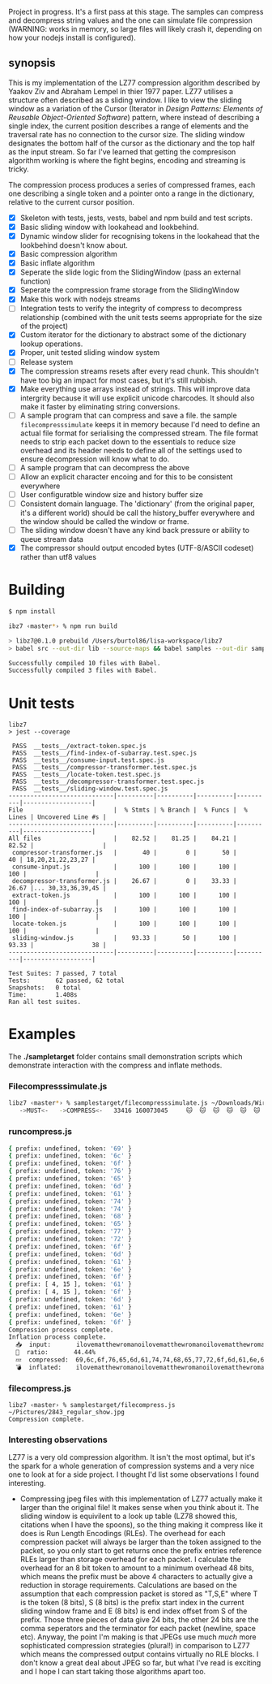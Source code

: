 Project in progress. It's a first pass at this stage. The samples can compress and decompress string values and the one can simulate file compression (WARNING: works in memory, so large files will likely crash it, depending on how your nodejs install is configured).

## synopsis

This is my implementation of the LZ77 compression algorithm described by Yaakov Ziv and Abraham Lempel in thier 1977 paper. LZ77 utilises a structure often described as a sliding window. I like to view the sliding window as a variation of the Cursor (Iterator in _Design Patterns: Elements of Reusable Object-Oriented Software_) pattern, where instead of describing a single index, the current position describes a range of elements and the traversal rate has no connection to the cursor size. The sliding window designates the bottom half of the cursor as the dictionary and the top half as the input stream. So far I've learned that getting the compresison algorithm working is where the fight begins, encoding and streaming is tricky.

The compression process produces a series of compressed frames, each one describing a single token and a pointer onto a range in the dictionary, relative to the current cursor position.

- [x] Skeleton with tests, jests, vests, babel and npm build and test scripts.
- [x] Basic sliding window with lookahead and lookbehind.
- [x] Dynamic window slider for recognising tokens in the lookahead that the lookbehind doesn't know about.
- [x] Basic compression algorithm
- [x] Basic inflate algorithm
- [x] Seperate the slide logic from the SlidingWindow (pass an external function)
- [x] Seperate the compression frame storage from the SlidingWindow
- [x] Make this work with nodejs streams
- [ ] Integration tests to verify the integrity of compress to decompress relationship (combined with the unit tests seems appropriate for the size of the project)
- [x] Custom iterator for the dictionary to abstract some of the dictionary lookup operations.
- [x] Proper, unit tested sliding window system
- [ ] Release system
- [x] The compression streams resets after every read chunk. This shouldn't have too big an impact for most cases, but it's still rubbish.
- [x] Make everything use arrays instead of strings. This will improve data intergrity because it will use explicit unicode charcodes. It should also make it faster by eliminating string conversions.
- [ ] A sample program that can compress and save a file. the sample `filecompresssimulate` keeps it in memory because I'd need to define an actual file format for serialising the compressed stream. The file format needs to strip each packet down to the essentials to reduce size overhead and its header needs to define all of the settings used to ensure decompression will know what to do.
- [ ] A sample program that can decompress the above
- [ ] Allow an explicit character encoing and for this to be consistent everywhere
- [ ] User configuratble window size and history buffer size
- [ ] Consistent domain language. The 'dictionary' (from the original paper, it's a different world) should be call the history_buffer everywhere and the window should be called the window or frame.
- [ ] The sliding window doesn't have any kind back pressure or ability to queue stream data
- [x] The compressor should output encoded bytes (UTF-8/ASCII codeset) rather than utf8 values

# Building

```bash
$ npm install
```

```bash
ibz7 ‹master*› % npm run build

> libz7@0.1.0 prebuild /Users/burtol86/lisa-workspace/libz7
> babel src --out-dir lib --source-maps && babel samples --out-dir samplestarget --source-maps

Successfully compiled 10 files with Babel.
Successfully compiled 3 files with Babel.
```

# Unit tests

```
libz7
> jest --coverage

 PASS  __tests__/extract-token.spec.js
 PASS  __tests__/find-index-of-subarray.test.spec.js
 PASS  __tests__/consume-input.test.spec.js
 PASS  __tests__/compressor-transformer.test.spec.js
 PASS  __tests__/locate-token.test.spec.js
 PASS  __tests__/decompressor-transformer.test.spec.js
 PASS  __tests__/sliding-window.test.spec.js
-----------------------------|----------|----------|----------|----------|-------------------|
File                         |  % Stmts | % Branch |  % Funcs |  % Lines | Uncovered Line #s |
-----------------------------|----------|----------|----------|----------|-------------------|
All files                    |    82.52 |    81.25 |    84.21 |    82.52 |                   |
 compressor-transformer.js   |       40 |        0 |       50 |       40 | 18,20,21,22,23,27 |
 consume-input.js            |      100 |      100 |      100 |      100 |                   |
 decompressor-transformer.js |    26.67 |        0 |    33.33 |    26.67 |... 30,33,36,39,45 |
 extract-token.js            |      100 |      100 |      100 |      100 |                   |
 find-index-of-subarray.js   |      100 |      100 |      100 |      100 |                   |
 locate-token.js             |      100 |      100 |      100 |      100 |                   |
 sliding-window.js           |    93.33 |       50 |      100 |    93.33 |                38 |
-----------------------------|----------|----------|----------|----------|-------------------|

Test Suites: 7 passed, 7 total
Tests:       62 passed, 62 total
Snapshots:   0 total
Time:        1.408s
Ran all test suites.
```

# Examples

The **./sampletarget** folder contains small demonstration scripts which demonstrate interaction with the compress and inflate methods.

### Filecompresssimulate.js

```bash
libz7 ‹master*› % samplestarget/filecompresssimulate.js ~/Downloads/Wireshark\ 2.6.1\ Intel\ 64.dmg
   ->MUST<-   ->COMPRESS<-   33416 160073045     🐱  🐱  🐱  🐱  🐱  🐱  🐱  🐱  🐱
```

### runcompress.js

```bash
{ prefix: undefined, token: '69' }
{ prefix: undefined, token: '6c' }
{ prefix: undefined, token: '6f' }
{ prefix: undefined, token: '76' }
{ prefix: undefined, token: '65' }
{ prefix: undefined, token: '6d' }
{ prefix: undefined, token: '61' }
{ prefix: undefined, token: '74' }
{ prefix: undefined, token: '74' }
{ prefix: undefined, token: '68' }
{ prefix: undefined, token: '65' }
{ prefix: undefined, token: '77' }
{ prefix: undefined, token: '72' }
{ prefix: undefined, token: '6f' }
{ prefix: undefined, token: '6d' }
{ prefix: undefined, token: '61' }
{ prefix: undefined, token: '6e' }
{ prefix: undefined, token: '6f' }
{ prefix: [ 4, 15 ], token: '61' }
{ prefix: [ 4, 15 ], token: '6f' }
{ prefix: undefined, token: '6d' }
{ prefix: undefined, token: '61' }
{ prefix: undefined, token: '6e' }
{ prefix: undefined, token: '6f' }
Compression process complete.
Inflation process complete.
  📥  input:       ilovematthewromanoilovematthewromanoilovematthewromano
  🙌  ratio:       44.44%
  💤  compressed:  69,6c,6f,76,65,6d,61,74,74,68,65,77,72,6f,6d,61,6e,6f,61,6f,6d,61,6e,6f
  💣  inflated:    ilovematthewromanoilovematthewromanoilovematthewromano
```

### filecompress.js

```
libz7 ‹master› % samplestarget/filecompress.js ~/Pictures/2843_regular_show.jpg
Compression complete.
```

### Interesting observations

LZ77 is a very old compression algorithm. It isn't the most optimal, but it's the spark for a whole generation of compression systems and a very nice one to look at for a side project. I thought I'd list some observations I found interesting.

- Compressing jpeg files with this implementation of LZ77 actually make it larger than the original file! It makes sense when you think about it. The sliding window is equivilent to a look up table (LZ78 showed this, citations when I have the spoons), so the thing making it compress like it does is Run Length Encodings (RLEs). The overhead for each compression packet will always be larger than the token assigned to the packet, so you only start to get returns once the prefix entries reference RLEs larger than storage overhead for each packet. I calculate the overhead for an 8 bit token to amount to a minimum overhead 48 bits, which means the prefix must be above 4 characters to actually give a reduction in storage requirements. Calculations are based on the assumption that each compression packet is stored as "T,S,E" where T is the token (8 bits), S (8 bits) is the prefix start index in the current sliding window frame and E (8 bits) is end index offset from S of the prefix. Those three pieces of data give 24 bits, the other 24 bits are the comma seperators and the terminator for each packet (newline, space etc). Anyway, the point I'm making is that JPEGs use much _much_ more sophisticated compression strategies (plural!) in comparison to LZ77 which means the compressed output contains virtually no RLE blocks. I don't know a great deal about JPEG so far, but what I've read is exciting and I hope I can start taking those algorithms apart too.
